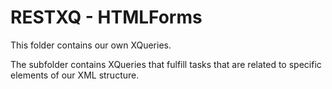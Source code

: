 # RESTXQ - HTMLForms

This folder contains our own XQueries.

The subfolder contains XQueries that fulfill tasks that are related to specific elements of our XML structure.
